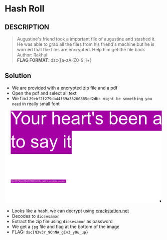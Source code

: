 # Hash Roll

## DESCRIPTION
> Augustine's friend took a important file of augustine and stashed it.
He was able to grab all the files from his friend's machine but he is worried that the files are encrypted.
Help him get the file back  
> Author: Rakhul  
**FLAG FORMAT**:
dsc{[a-zA-Z0-9_]+}


## Solution
* We are provided with a encrypted zip file and a pdf
* Open the pdf and select all text 
* We find `29ebf2f279da44f69a35206885cd2dbc might be something you need` in really small font  

![pdf](pdf.png)
* Looks like a hash, we can decrypt using [crackstation.net](https://crackstation.net/)
* Decodes to `diosesamor`
* Extract the zip file using `diosesamor` as password
* We get a `jpg` file and flag at the bottom of the image
* FLAG: `dsc{N3v3r_9OnNA_gIv3_y0u_up}`
